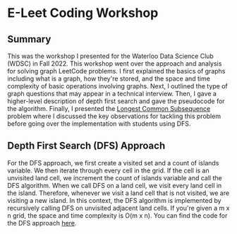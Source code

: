 # E-Leet Coding Workshop

## Summary

This was the workshop I presented for the Waterloo Data Science Club (WDSC) in Fall 2022. This workshop went over the approach and analysis for solving graph LeetCode problems. I first explained the basics of graphs including what is a graph, how they're stored, and the space and time complexity of basic operations involving graphs. Next, I outlined the type of graph questions that may appear in a technical interview. Then, I gave a higher-level description of depth first search and gave the pseudocode for the algorithm. Finally, I presented the [Longest Common Subsequence](https://leetcode.com/problems/number-of-islands/) problem where I discussed the key observations for tackling this problem before going over the implementation with students using DFS.

## Depth First Search (DFS) Approach

For the DFS approach, we first create a visited set and a count of islands variable. We then iterate through every cell in the grid. If the cell is an unvisited land cell, we increment the count of islands variable and call the DFS algorithm. When we call DFS on a land cell, we visit every land cell in the island. Therefore, whenever we visit a land cell that is not visited, we are visiting a new island. In this context, the DFS algorithm is implemented by recursively calling DFS on unvisited adjacent land cells. If you're given a m x n grid, the space and time complexity is O(m x n). You can find the code for the DFS approach [here](https://github.com/J-Douglas/DataScienceClubWorkshops/blob/main/ELeetCodeWorkshop/GraphSession/NumberOfIslands.py). 
